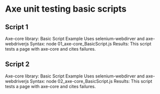 # Axe unit testing basic scripts

## Script 1

Axe-core library: Basic Script Example
Uses selenium-webdirver and axe-webdriverjs
Syntax: node 01_axe-core_BasicScript.js
Results: This script tests a page with axe-core and cites failures.

## Script 2
Axe-core library: Basic Script Example
Uses selenium-webdirver and axe-webdriverjs
Syntax: node 02_axe-core_BasicScript.js
Results: This script tests a page with axe-core and cites failures.
